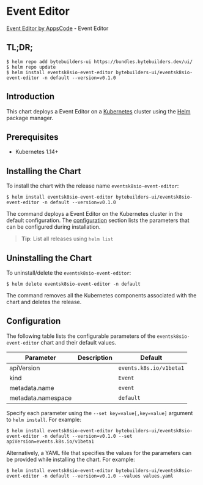 # Event Editor

[Event Editor by AppsCode](https://byte.builders) - Event Editor

## TL;DR;

```console
$ helm repo add bytebuilders-ui https://bundles.bytebuilders.dev/ui/
$ helm repo update
$ helm install eventsk8sio-event-editor bytebuilders-ui/eventsk8sio-event-editor -n default --version=v0.1.0
```

## Introduction

This chart deploys a Event Editor on a [Kubernetes](http://kubernetes.io) cluster using the [Helm](https://helm.sh) package manager.

## Prerequisites

- Kubernetes 1.14+

## Installing the Chart

To install the chart with the release name `eventsk8sio-event-editor`:

```console
$ helm install eventsk8sio-event-editor bytebuilders-ui/eventsk8sio-event-editor -n default --version=v0.1.0
```

The command deploys a Event Editor on the Kubernetes cluster in the default configuration. The [configuration](#configuration) section lists the parameters that can be configured during installation.

> **Tip**: List all releases using `helm list`

## Uninstalling the Chart

To uninstall/delete the `eventsk8sio-event-editor`:

```console
$ helm delete eventsk8sio-event-editor -n default
```

The command removes all the Kubernetes components associated with the chart and deletes the release.

## Configuration

The following table lists the configurable parameters of the `eventsk8sio-event-editor` chart and their default values.

|     Parameter      | Description |         Default         |
|--------------------|-------------|-------------------------|
| apiVersion         |             | `events.k8s.io/v1beta1` |
| kind               |             | `Event`                 |
| metadata.name      |             | `event`                 |
| metadata.namespace |             | `default`               |


Specify each parameter using the `--set key=value[,key=value]` argument to `helm install`. For example:

```console
$ helm install eventsk8sio-event-editor bytebuilders-ui/eventsk8sio-event-editor -n default --version=v0.1.0 --set apiVersion=events.k8s.io/v1beta1
```

Alternatively, a YAML file that specifies the values for the parameters can be provided while
installing the chart. For example:

```console
$ helm install eventsk8sio-event-editor bytebuilders-ui/eventsk8sio-event-editor -n default --version=v0.1.0 --values values.yaml
```
